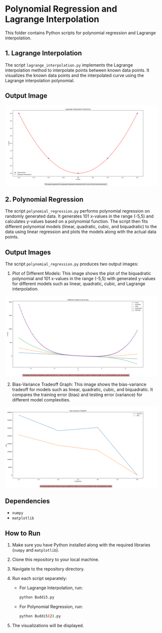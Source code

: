 # Polynomial Regression and Lagrange Interpolation

This folder contains Python scripts for polynomial regression and Lagrange interpolation.

## 1. Lagrange Interpolation

The script `lagrange_interpolation.py` implements the Lagrange interpolation method to interpolate points between known data points. It visualizes the known data points and the interpolated curve using the Lagrange interpolation polynomial.

## Output Image

![Lagrange Interpolation Plot](Buddi5.png)

## 2. Polynomial Regression

The script `polynomial_regression.py` performs polynomial regression on randomly generated data. It generates 101 x-values in the range (-5,5) and calculates y-values based on a polynomial function. The script then fits different polynomial models (linear, quadratic, cubic, and biquadratic) to the data using linear regression and plots the models along with the actual data points.

## Output Images

The script `polynomial_regression.py` produces two output images:

1. Plot of Different Models: This image shows the plot of the biquadratic polynomial and 101 x-values in the range (-5,5) with generated y-values for different models such as linear, quadratic, cubic, and Lagrange interpolation.

![Plot of different models](Buddi5(2,2).png)

2. Bias-Variance Tradeoff Graph: This image shows the bias-variance tradeoff for models such as linear, quadratic, cubic, and biquadratic. It compares the training error (bias) and testing error (variance) for different model complexities.

![Bias-Variance Tradeoff](Buddi5(2).png)

## Dependencies

- `numpy`
- `matplotlib`

## How to Run

1. Make sure you have Python installed along with the required libraries (`numpy` and `matplotlib`).
2. Clone this repository to your local machine.
3. Navigate to the repository directory.
4. Run each script separately:
   - For Lagrange Interpolation, run:
     ```sh
     python Buddi5.py
     ```
   - For Polynomial Regression, run:
     ```sh
     python Buddi5(2).py
     ```

5. The visualizations will be displayed.
